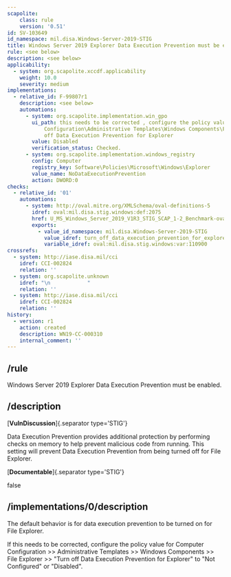 ```yaml
---
scapolite:
    class: rule
    version: '0.51'
id: SV-103649
id_namespace: mil.disa.Windows-Server-2019-STIG
title: Windows Server 2019 Explorer Data Execution Prevention must be enabled.
rule: <see below>
description: <see below>
applicability:
  - system: org.scapolite.xccdf.applicability
    weight: 10.0
    severity: medium
implementations:
  - relative_id: F-99807r1
    description: <see below>
    automations:
      - system: org.scapolite.implementation.win_gpo
        ui_path: this needs to be corrected , configure the policy value for Computer
            Configuration\Administrative Templates\Windows Components\File Explorer\Turn
            off Data Execution Prevention for Explorer
        value: Disabled
        verification_status: Checked.
      - system: org.scapolite.implementation.windows_registry
        config: Computer
        registry_key: Software\Policies\Microsoft\Windows\Explorer
        value_name: NoDataExecutionPrevention
        action: DWORD:0
checks:
  - relative_id: '01'
    automations:
      - system: http://oval.mitre.org/XMLSchema/oval-definitions-5
        idref: oval:mil.disa.stig.windows:def:2075
        href: U_MS_Windows_Server_2019_V1R3_STIG_SCAP_1-2_Benchmark-oval.xml
        exports:
          - value_id_namespace: mil.disa.Windows-Server-2019-STIG
            value_idref: turn_off_data_execution_prevention_for_explorer_var
            variable_idref: oval:mil.disa.stig.windows:var:110900
crossrefs:
  - system: http://iase.disa.mil/cci
    idref: CCI-002824
    relation: ''
  - system: org.scapolite.unknown
    idref: "\n            "
    relation: ''
  - system: http://iase.disa.mil/cci
    idref: CCI-002824
    relation: ''
history:
  - version: r1
    action: created
    description: WN19-CC-000310
    internal_comment: ''
---
```



## /rule

Windows Server 2019 Explorer Data Execution Prevention must be enabled.

## /description

[**VulnDiscussion**]{.separator type='STIG'}

Data Execution Prevention provides additional protection by performing checks on memory to help prevent malicious code from running. This setting will prevent Data Execution Prevention from being turned off for File Explorer.

[**Documentable**]{.separator type='STIG'}

false

## /implementations/0/description

The default behavior is for data execution prevention to be turned on for File Explorer.

If this needs to be corrected, configure the policy value for Computer Configuration >> Administrative Templates >> Windows Components >> File Explorer >> "Turn off Data Execution Prevention for Explorer" to "Not Configured" or "Disabled".
